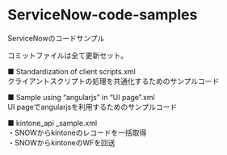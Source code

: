 # ServiceNow-code-samples
ServiceNowのコードサンプル

コミットファイルは全て更新セット。

■ Standardization of client scripts.xml<br>
クライアントスクリプトの処理を共通化するためのサンプルコード

■ Sample using “angularjs” in “UI page”.xml<br>
UI pageでangularjsを利用するためのサンプルコード

■ kintone_api _sample.xml<br>
・SNOWからkintoneのレコードを一括取得<br>
・SNOWからkintoneのWFを回送
